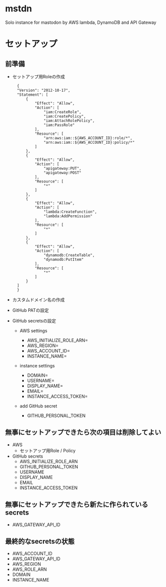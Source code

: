 # mstdn
Solo instance for mastodon by AWS lambda, DynamoDB and API Gateway

# セットアップ
## 前準備
- セットアップ用Roleの作成
  ```
	{
	"Version": "2012-10-17",
	"Statement": [
		{
			"Effect": "Allow",
			"Action": [
				"iam:CreateRole",
				"iam:CreatePolicy",
				"iam:AttachRolePolicy",
				"iam:PassRole"
			],
			"Resource": [
				"arn:aws:iam::${AWS_ACCOUNT_ID}:role/*",
				"arn:aws:iam::${AWS_ACCOUNT_ID}:policy/*"
			]
		},
		{
			"Effect": "Allow",
			"Action": [
				"apigateway:PUT",
				"apigateway:POST"
			],
			"Resource": [
				"*"
			]
		},
		{
			"Effect": "Allow",
			"Action": [
				"lambda:CreateFunction",
				"lambda:AddPermission"
			],
			"Resource": [
				"*"
			]
		},
		{
			"Effect": "Allow",
			"Action": [
				"dynamodb:CreateTable",
				"dynamodb:PutItem"
			],
			"Resource": [
				"*"
			]
		}
	]
	}
  ```
- カスタムドメイン名の作成
  
- GitHub PATの設定
- GitHub secretsの設定
  * AWS settings
    - AWS_INITIALIZE_ROLE_ARN=
    - AWS_REGION=
    - AWS_ACCOUNT_ID=
    - INSTANCE_NAME=

  * instance settings
    - DOMAIN=
    - USERNAME=
    - DISPLAY_NAME=
    - EMAIL=
    - INSTANCE_ACCESS_TOKEN=
  
  * add GitHub secret
    - GITHUB_PERSONAL_TOKEN

## 無事にセットアップできたら次の項目は削除してよい
* AWS
  - セットアップ用Role / Policy
* GitHub secrets
  - AWS_INITIALIZE_ROLE_ARN
  - GITHUB_PERSONAL_TOKEN
  - USERNAME
  - DISPLAY_NAME
  - EMAIL
  - INSTANCE_ACCESS_TOKEN

## 無事にセットアップできたら新たに作られている secrets
- AWS_GATEWAY_API_ID

## 最終的なsecretsの状態
- AWS_ACCOUNT_ID
- AWS_GATEWAY_API_ID
- AWS_REGION
- AWS_ROLE_ARN
- DOMAIN
- INSTANCE_NAME
